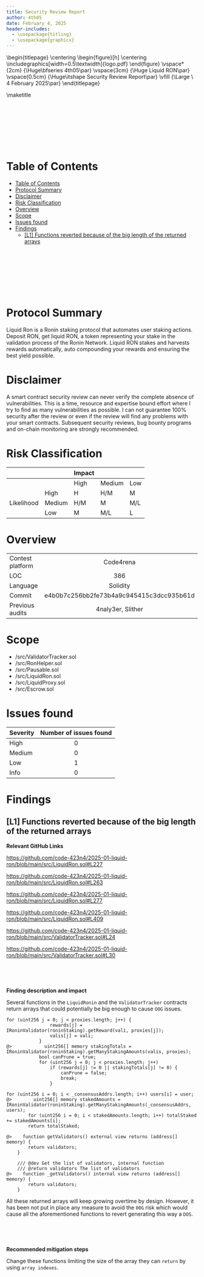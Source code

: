 ```yaml
---
title: Security Review Report
author: 4th05
date: February 4, 2025
header-includes:
  - \usepackage{titling}
  - \usepackage{graphicx}
---
```


\begin{titlepage}
    \centering
    \begin{figure}[h]
        \centering
        \includegraphics[width=0.5\textwidth]{logo.pdf} 
    \end{figure}
    \vspace*{2cm}
    {\Huge\bfseries 4th05\par}
    \vspace{3cm}
    {\Huge Liquid RON\par} 
    \vspace{0.5cm}
    {\Huge\itshape Security Review Report\par}
    \vfill
    {\Large \ 4 February 2025\par}
\end{titlepage}

\maketitle

<!-- Your report starts here! -->

<!-- Prepared by: [4th05](https://x.com/0x4th05)
Lead Auditors:  
- xxxxxxx
\begin{flushright}...\end{flushright}
-->

&nbsp;

&nbsp;

&nbsp;

&nbsp;


# Table of Contents

- [Table of Contents](#table-of-contents)
- [Protocol Summary](#protocol-summary)
- [Disclaimer](#disclaimer)
- [Risk Classification](#risk-classification)
- [Overview](#overview)
- [Scope](#scope)
- [Issues found](#issues-found)
- [Findings](#findings)
  - [\[L1\] Functions reverted because of the big length of the returned arrays](#l1-functions-reverted-because-of-the-big-length-of-the-returned-arrays)

&nbsp;

&nbsp;

&nbsp;

&nbsp;

# Protocol Summary
Liquid Ron is a Ronin staking protocol that automates user staking actions.
Deposit RON, get liquid RON, a token representing your stake in the validation process of the Ronin Network.
Liquid RON stakes and harvests rewards automatically, auto compounding your rewards and ensuring the best yield possible.


# Disclaimer

A smart contract security review can never verify the complete absence of vulnerabilities. This is a time, resource and expertise bound effort where I try to find as many vulnerabilities as possible. I can not guarantee 100% security after the review or even if the review will find any problems with your smart contracts. Subsequent security reviews, bug bounty programs and on-chain monitoring are strongly recommended.



# Risk Classification

|            |        | Impact |        |     |
| ---------- | ------ | ------ | ------ | --- |
|            |        | High   | Medium | Low |
|            | High   | H      | H/M    | M   |
| Likelihood | Medium | H/M    | M      | M/L |
|            | Low    | M      | M/L    | L   |

# Overview 
|                  |                                          |
| ---------------- | :--------------------------------------: |
| Contest platform |                 Code4rena                |
| LOC              |                   386                    |
| Language         |                 Solidity                 |
| Commit           | e4b0b7c256bb2fe73b4a9c945415c3dcc935b61d |
| Previous audits  |          4naly3er, Slither               |


# Scope

 - /src/ValidatorTracker.sol
 - /src/RonHelper.sol
 - /src/Pausable.sol
 - /src/LiquidRon.sol
 - /src/LiquidProxy.sol
 - /src/Escrow.sol



# Issues found

| Severity | Number of issues found |
| :------- | :--------------------: |
| High     |           0            |
| Medium   |           0            |
| Low      |           1            |
| Info     |           0            |


# Findings

## [L1] Functions reverted because of the big length of the returned arrays

**Relevant GitHub Links**

 https://github.com/code-423n4/2025-01-liquid-ron/blob/main/src/LiquidRon.sol#L227

 https://github.com/code-423n4/2025-01-liquid-ron/blob/main/src/LiquidRon.sol#L263

 https://github.com/code-423n4/2025-01-liquid-ron/blob/main/src/LiquidRon.sol#L277

 https://github.com/code-423n4/2025-01-liquid-ron/blob/main/src/LiquidRon.sol#L409

 https://github.com/code-423n4/2025-01-liquid-ron/blob/main/src/ValidatorTracker.sol#L24

 https://github.com/code-423n4/2025-01-liquid-ron/blob/main/src/ValidatorTracker.sol#L30

&nbsp;

&nbsp;


**Finding description and impact**

Several functions in the `LiquidRonin` and the `ValidatorTracker` contracts return arrays that could potentially be big enough to cause `OOG` issues. 

```solidity
for (uint256 j = 0; j < proxies.length; j++) {
                rewards[j] = IRoninValidator(roninStaking).getReward(vali, proxies[j]);
                valis[j] = vali;
            }
@>            uint256[] memory stakingTotals = IRoninValidator(roninStaking).getManyStakingAmounts(valis, proxies);
            bool canPrune = true;
            for (uint256 j = 0; j < proxies.length; j++)
                if (rewards[j] != 0 || stakingTotals[j] != 0) {
                    canPrune = false;
                    break;
                }
```
```solidity
for (uint256 i = 0; i < _consensusAddrs.length; i++) users[i] = user;
@>        uint256[] memory stakedAmounts = IRoninValidator(roninStaking).getManyStakingAmounts(_consensusAddrs, users);
        for (uint256 i = 0; i < stakedAmounts.length; i++) totalStaked += stakedAmounts[i];
        return totalStaked;
```
```solidity
@>    function getValidators() external view returns (address[] memory) {
        return validators;
    }

    /// @dev Get the list of validators, internal function
    /// @return validators The list of validators
@>    function _getValidators() internal view returns (address[] memory) {
        return validators;
    }
```
All these returned arrays will keep growing overtime by design. However, it has been not put in place any measure to avoid the `00G` risk which would cause all the aforementioned functions to revert generating this way a `DOS`. 

&nbsp;

&nbsp;

**Recommended mitigation steps**

Change these functions limiting the size of the array they can `return` by using `array indexes`. 




